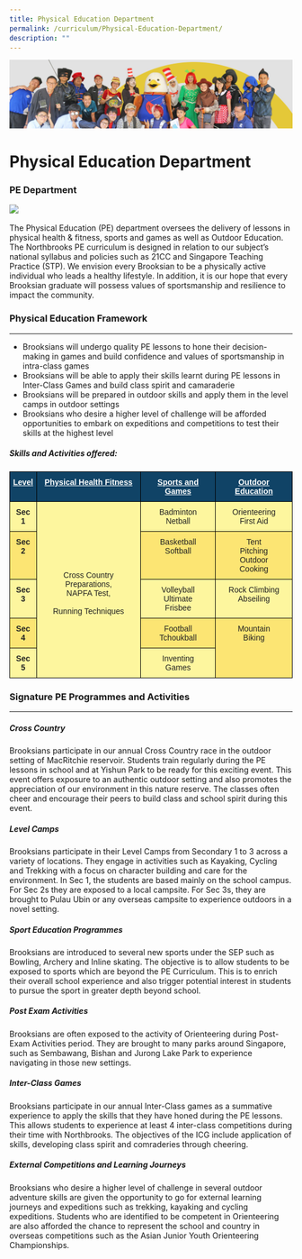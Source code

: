 ```yaml
---
title: Physical Education Department
permalink: /curriculum/Physical-Education-Department/
description: ""
---
```



![](/images/curriculum.jpg)

Physical Education Department
=============================

###  PE Department


![](/images/PE.gif)


The Physical Education (PE) department oversees the delivery of lessons in physical health & fitness, sports and games as well as Outdoor Education. The Northbrooks PE curriculum is designed in relation to our subject’s national syllabus and policies such as 21CC and Singapore Teaching Practice (STP). We envision every Brooksian to be a physically active individual who leads a healthy lifestyle. In addition, it is our hope that every Brooksian graduate will possess values of sportsmanship and resilience to impact the community.

### Physical Education Framework
----------------------------
*   Brooksians will undergo quality PE lessons to hone their decision-making in games and build confidence and values of sportsmanship in intra-class games
*   Brooksians will be able to apply their skills learnt during PE lessons in Inter-Class Games and build class spirit and camaraderie 
*   Brooksians will be prepared in outdoor skills and apply them in the level camps in outdoor settings
*   Brooksians who desire a higher level of challenge will be afforded opportunities to embark on expeditions and competitions to test their skills at the highest level

##### Skills and Activities offered:

<style type="text/css">
.tg  {border-collapse:collapse;border-spacing:0;}
.tg td{border-color:black;border-style:solid;border-width:1px;font-family:Arial, sans-serif;font-size:14px;
  overflow:hidden;padding:10px 5px;word-break:normal;}
.tg th{border-color:black;border-style:solid;border-width:1px;font-family:Arial, sans-serif;font-size:14px;
  font-weight:normal;overflow:hidden;padding:10px 5px;word-break:normal;}
.tg .tg-qia3{background-color:#FDF69E;color:#222;font-weight:bold;text-align:center;vertical-align:top}
.tg .tg-lvru{background-color:#FDF69E;color:#222;text-align:center;vertical-align:top}
.tg .tg-gfyy{background-color:#FCE573;color:#222;font-weight:bold;text-align:center;vertical-align:top}
.tg .tg-j03j{background-color:#104366;color:#FFF;font-weight:bold;text-align:center;text-decoration:underline;vertical-align:top}
.tg .tg-s8if{background-color:#FCE573;color:#222;text-align:center;vertical-align:top}
</style>
<table class="tg">
<thead>
  <tr>
    <th class="tg-j03j">Level</th>
    <th class="tg-j03j">Physical Health Fitness</th>
    <th class="tg-j03j">Sports and Games</th>
    <th class="tg-j03j">Outdoor Education</th>
  </tr>
</thead>
<tbody>
  <tr>
    <td class="tg-qia3">Sec 1</td>
    <td class="tg-lvru" rowspan="5"><br><br><br><br><br><br><br>Cross Country Preparations,<br>NAPFA Test,<br><br>Running Techniques</td>
    <td class="tg-lvru">Badminton<br>Netball</td>
    <td class="tg-lvru">Orienteering<br>First Aid</td>
  </tr>
  <tr>
    <td class="tg-gfyy">Sec 2</td>
    <td class="tg-s8if">Basketball<br>Softball</td>
    <td class="tg-s8if">Tent<br>Pitching<br>Outdoor<br>Cooking</td>
  </tr>
  <tr>
    <td class="tg-qia3">Sec 3</td>
    <td class="tg-lvru">Volleyball<br> Ultimate<br>Frisbee</td>
    <td class="tg-lvru">Rock Climbing <br>Abseiling</td>
  </tr>
  <tr>
    <td class="tg-gfyy">Sec 4</td>
    <td class="tg-s8if">Football <br>Tchoukball</td>
    <td class="tg-s8if" rowspan="2">Mountain<br>Biking</td>
  </tr>
  <tr>
    <td class="tg-qia3">Sec 5</td>
    <td class="tg-lvru">Inventing <br>Games</td>
  </tr>
</tbody>
</table>

### Signature PE Programmes and Activities
--------------------------------------

  

##### Cross Country

Brooksians participate in our annual Cross Country race in the outdoor setting of MacRitchie reservoir. Students train regularly during the PE lessons in school and at Yishun Park to be ready for this exciting event. This event offers exposure to an authentic outdoor setting and also promotes the appreciation of our environment in this nature reserve. The classes often cheer and encourage their peers to build class and school spirit during this event. 

  

##### Level Camps

Brooksians participate in their Level Camps from Secondary 1 to 3 across a variety of locations. They engage in activities such as Kayaking, Cycling and Trekking with a focus on character building and care for the environment. In Sec 1, the students are based mainly on the school campus. For Sec 2s they are exposed to a local campsite. For Sec 3s, they are brought to Pulau Ubin or any overseas campsite to experience outdoors in a novel setting.

  

##### Sport Education Programmes

Brooksians are introduced to several new sports under the SEP such as Bowling, Archery and Inline skating. The objective is to allow students to be exposed to sports which are beyond the PE Curriculum. This is to enrich their overall school experience and also trigger potential interest in students to pursue the sport in greater depth beyond school.

  

##### Post Exam Activities

Brooksians are often exposed to the activity of Orienteering during Post-Exam Activities period. They are brought to many parks around Singapore, such as Sembawang, Bishan and Jurong Lake Park to experience navigating in those new settings. 

  

##### Inter-Class Games

Brooksians participate in our annual Inter-Class games as a summative experience to apply the skills that they have honed during the PE lessons. This allows students to experience at least 4 inter-class competitions during their time with Northbrooks. The objectives of the ICG include application of skills, developing class spirit and comraderies through cheering.

  

##### External Competitions and Learning Journeys

Brooksians who desire a higher level of challenge in several outdoor adventure skills are given the opportunity to go for external learning journeys and expeditions such as trekking, kayaking and cycling expeditions. Students who are identified to be competent in Orienteering are also afforded the chance to represent the school and country in overseas competitions such as the Asian Junior Youth Orienteering Championships.